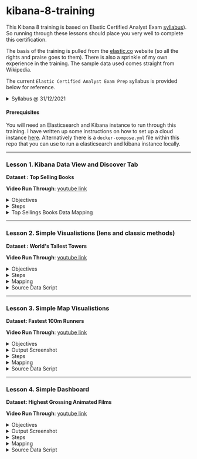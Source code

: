 # kibana-8-training

This Kibana 8 training is based on Elastic Certified Analyst Exam [syllabus](https://www.elastic.co/training/elastic-certified-analyst-exam)). So running through these lessons should place you very well to complete this certification.

The basis of the training is pulled from the [elastic.co](https://www.elastic.co) website (so all the rights and praise goes to them). There is also a sprinkle of my own experience in the training. The sample data used comes straight from Wikipedia.

The current `Elastic Certified Analyst Exam Prep` syllabus is provided below for reference.

<details><summary>Syllabus @ 31/12/2021</summary>
<p>

<i>

### Topics

To be fully prepared for the Elastic Certified Analyst exam, candidates should be able to complete all of the following exam objectives with **only the assistance of the Elastic documentation**:

#### Searching Data:

- Define an index pattern with or without a Time Filter field
- Set the time filter to a specified date or time range
- Use the Kibana Query Language (KQL) in the search bar to display only documents that match a specified criteria
- Create and pin a filter based on a search criteria
- Apply a search criteria to a visualization or dashboard

#### Visualizing Data:

- Create a Metric or Gauge visualization that displays a value satisfying a given criteria
- Create a Lens visualization that satisfies a given criteria
- Create an Area, Line, Pie, Vertical Bar or Horizontal Bar visualization that satisfies a given criteria
- Split a visualization using sub-bucket aggregations
- Create a visualization that computes a moving average, derivative, or serial diff aggregation
- Customize the format and colors of a line chart or bar chart
- Using geo data, create an Elastic map that satisfies a given criteria
- Create a visualization using the Time Series Visual Builder (TSVB) that satisfies a given set of criteria
- Define multiple line or bar charts on a single TSVB visualization
- Create a chart that displays a filter ratio, moving average, or mathematical computation of two fields
- Define a metric, gauge, table or Top N visualization in TSVB
- Create a Tag Cloud visualization on a keyword field of an index
- Create a Data Table visualization that satisfies a given criteria
- Create a Markdown visualization
- Define and use an Option List or Range Slider control
- Create a Dashboard that consists of a collection of visualizations

#### Analyzing Data:

- Answer questions about a given dataset using search and visualizations
- Use visualizations to find anomalies in a dataset
- Define a single metric, multi-metric, or population Machine Learning job
- Define and use a scripted field for an index
- Define and use a Space in Kibana
  </i>

</p>
</details>

#### Prerequisites

You will need an Elasticsearch and Kibana instance to run through this training. I have written up some instructions on how to set up a cloud instance [here](https://www.swarmee.net/swagger%204%20es/elasticsearch-cloud-instance-setup/). Alternatively there is a ```docker-compose.yml``` file within this repo that you can use to run a elasticsearch and kibana instance locally. 

---

### Lesson 1. Kibana Data View and Discover Tab
__Dataset : Top Selling Books__

__Video Run Through__: [youtube link](https://youtu.be/3Rh6gBkuyNQ)

<details><summary>Objectives</summary>
<p>

- Load data into elasticsearch through kibana.
- Modify the default `data view` (new name for index template).
- Format data display using the discovery tab.
- Perform various serarches.

</p>
</details>

<details><summary>Steps</summary>
<p>

Steps :

- Download dataset to your computer - `1-top-selling-books.ndjson` file from the datasets folder in this repo.
- Login to Kibana and click the `Upload a file` link on the home page.
- Upload dataset into Kibana. The wizard will guide you through creating the `mapping` and `data view` (replace the default mapping with mapping provided below).
- Once the dataset is created in Kibana we can modify the data view:
  - Set a custom format for the `yearFirstPublished` field (YYYY).
  - Create a scripted field to google search the books title (template = https://www.google.com.au/search?q={{value}} , script = doc['Book.keyword'].value)
- Open the dataset in the discover tab - note the impact of the data view changes we made - i.e. additional fields.
- Format the display in the discovery tab. Noting that the rows can be expanded to see all the details.
- Save the "search" - so it can be revisited later.
- Perform following searches kql (Kibana's query language) and Lucene query language:
  - Simple text search (J. K. Rowling) - noting that search terms are `OR`ed together. Can be `AND`ed together.
  - Field Specific search (Book : wild).
  - Phase Search (Author : "Stephen Hawking")
  - Boolean operator ( yearFirstPublished : 1988 AND Book : (The AND Alchemist) )
  - Range Search with Boolean operator (yearFirstPublished >= 1980 and yearFirstPublished < 1991)
  - Lucene syntax Search for fuzzy matches (Woma~1). Edit distance of 1.
  - Lucene syntax Search for fuzzy phase matches ("The Woman"~1). Word order distance of 1.
- Create a simple filter and see how it can be turned on/off and inverted ("OriginalLanguage": "Norwegian" ). Note that the filters are actually generating elastic DSL queries.
- Review the inspect tab which provides details of the requests and responses from elasticsearch.

</p>
</details>

<details><summary>Top Sellings Books Data Mapping</summary>
<p>

```JSON
{
  "properties": {
    "Author": {
      "type": "text",
      "fields": {
          "keyword": {
            "type":  "keyword"
          }
        }
    },
    "Book": {
      "type": "text",
      "fields": {
          "keyword": {
            "type":  "keyword"
          }
        }
    },
    "OriginalLanguage": {
      "type": "keyword"
    },
    "millionOfSales": {
      "type": "double"
    },
    "yearFirstPublished": {
        "type":   "date",
        "format": "yyyy"
    }
  }
}
```

</p>
</details>

---

### Lesson 2. Simple Visualistions (lens and classic methods)
__Dataset : World's Tallest Towers__

__Video Run Through__: [youtube link](https://www.youtube.com/embed/i9W07cUt1qs)


<details><summary>Objectives</summary>
<p>

- Load data into elasticsearch through kibana - 80 documents.
- Create Visualisations from Discover Tab (using `lens`)
- Create Visualisations manually (using `lens`)
- Create Visualisations manually (using `classic` method)

The `classic` visualisation method - basically following a structured approach where you need to select the index and the chart type first.
The `lens` visualisation approach - allows you to change the chart type and index at any point during the creation of the visualisation.

</p>
</details>

<details><summary>Steps</summary>
<p>

- Download dataset to your computer - `2 - world-tallest-towers.ndjson` file from the datasets folder in this repo.
- Login to Kibana and click the `Upload a file` link on the home page.
- Upload dataset into Kibana. The wizard will guide you through loading the data - replace the generated `mapping` with the below ```mapping```. And untick the create data view (we will do it manually in the next step). 
- Once the data has been loaded - create the data view manually setting the time field as `yearBuilt` - and set the format for `yearBuilt` to __YYYY__.
- Open the dataset in the discover tab - switch to the new `Field Statistics` view and then __action__ the `cityName.keyword` field to create a create visualisation in `lens`. Note `lens` allows you to change the chart type and index at any point during the creation of the visualisation. Create the following charts:

  - Bar Horizontal Country by Count.
  - Bar Horizontal Country by Max Height.
  - Bar Vertical Stacked Height vs Records by country.

- Create a Visualisations manually using `lens` and the `classic` method.

</p>
</details>

<details><summary>Mapping</summary>
<p>

```JSON
{
  "properties": {
    "buildingName": {
      "type": "text",
      "fields": {
          "keyword": {
            "type":  "keyword"
          }
        }
    },
    "cityName": {
      "type": "text",
      "fields": {
          "keyword": {
            "type":  "keyword"
          }
        }
    },
    "countryName": {
      "type": "text",
      "fields": {
          "keyword": {
            "type":  "keyword"
          }
        }
    },
    "floors": {
      "type": "long"
    },
    "heightMeters": {
      "type": "double"
    },
    "heightFeet": {
      "type": "long"
    },
    "rank": {
      "type": "long"
    },
    "yearBuilt": {
        "type":   "date",
        "format": "yyyy"
    },
    "countryGeoPoint" : {"type" : "geo_point"},
    "countryCode" : {"type" : "keyword"}
  }
}
```

</p>
</details>


<details><summary>Source Data Script</summary>
<p>

```python
import pandas as pd
import json
import requests


df = pd.read_html('https://en.wikipedia.org/wiki/List_of_tallest_buildings')[1]
df =df.drop(['Image', 'Notes'], axis=1)



#df['Date'] = df['Date'].dt.strftime('%Y-%m-%d')
df.reset_index()
df.columns = [ 'rank'     ,   'buildingName',           'cityName',    'countryName',              'heightMeters',           'heightFeet',           'floors',          'yearBuilt']

df['floors'] = df['floors'].str.replace(r"\(.*\)","") 
df['floors'] = df['floors'].str.replace(r"\[.*\]","") 

df['floors'] = df['floors'].str.strip()

df = df.to_dict('records')

for record in df:
    r = requests.get ('https://www.swarmee.net/country/' + record['countryName'].upper())
    r = r.json()
    record["countryGeoPoint"] =  [ r['latlng'][1], r['latlng'][0] ]
    record["countryCode"]    = r["cca2"]
    print(json.dumps(record))

```



</p>
</details>


---

### Lesson 3. Simple Map Visualistions
__Dataset: Fastest 100m Runners__

__Video Run Through__: [youtube link](https://www.youtube.com/embed/YPH_-hBhiCU)

<details><summary>Objectives</summary>
<p>

- Load 102 documents into elasticsearch through kibana.
- Create Map Visualisations from Discover Tab.
- Select different map visualisation options and layers

</p>
</details>

<details><summary>Output Screenshot</summary>
<p>

<img src="./images/3 - fastest-humans-over-100m.png" alt="Screenshot">

</p>
</details>

<details><summary>Steps</summary>
<p>

- Download dataset to your computer - `3 - fastest-humans-over-100m.ndjson` file from the datasets folder in this repo.
- Login to Kibana and click the `Upload a file` link on the home page.
- Upload dataset into Kibana using the wizard.
  - Replace the default `mapping` with mapping provided below.
  - Deselect the automatic creation of the data view (it needs to be created manually afterwards - so a date/time field can be selected)
- Once the dataview is created then set the display format for the date field to be ```YYYY-MM-DD```
- Once the data is successfully uploaded manually create the data view selecting `date` as the datetime field.
- Open the dataset in the discover tab - select the - select `athleteCountryGeoPoint` field from the left hand table, go to field statistics and click action. Because it is a geo point field it will open the maps visualisation app. By default a document Geo Point Map. 
- Select different map visualisation options. I.e. -  Choropleth (World Countries EMS boundaries) and Heat Maps. 
- Hide / Unhide Layers
- Add timeslider

</p>
</details>

<details><summary>Mapping</summary>
<p>

```JSON
{
  "properties": {
    "athlete": {
      "type": "text",
      "fielddata": "true",
      "fields": {
          "keyword": {
            "type":  "keyword"
          }
        }
    },
    "athleteCountry": {
      "type": "text",
      "fields": {
          "keyword": {
            "type":  "keyword"
          }
        }
    },
    "athleteCountryGeoPoint" : {
      "type": "geo_point"
    },
    "date": {
      "type": "date",
      "format": "iso8601"
    },
    "location": {
      "type": "text",
      "fields": {
          "keyword": {
            "type":  "keyword"
          }
        }
    },
    "athleteCountryCode": {
      "type": "keyword"
    },
    "manWoman": {
      "type": "keyword"
    },
    "performance": {
      "type": "long"
    },
    "time": {
      "type": "double"
    },
    "wind": {
      "type": "double"
    }
  }
}
```

</p>
</details>

<details><summary>Source Data Script</summary>
<p>

```python
#### MEN

import pandas as pd
import json
import requests


def fiddle_with_data(Athlete,Nation ):
  if Athlete.startswith('Blake'):
    return 'Yohan Blake', 'Jamaica'
  if Athlete.startswith('Bolt'):
    return 'Usain Bolt', 'Jamaica'
  if Athlete.startswith('Gay'):
    return 'Tyson Gay', 'United States'
  if Athlete.startswith('Gatlin'):
    return 'Justin Gatlin', 'United States'
  if Athlete.startswith('Powell'):
    return 'Asafa Powell', 'Jamaica'
  if Athlete.startswith('Bromell'):
    return 'Trayvon Bromell', 'United States'
  if Athlete.startswith('Bolt'):
    return 'Usain Bolt', 'Jamaica'
  return Athlete, Nation



def wind_fiddle(wind):
  if wind.startswith('+'):
    return wind[1:]
  elif wind.startswith('−') or wind.startswith('−'):
    return '-' + wind[1:]
  else:
    return '0.0'

df = pd.read_html('https://en.wikipedia.org/wiki/100_metres')[2]
df["Date"]= pd.to_datetime(df["Date"])
df =df.drop(['Ref', 'Ath.#', "Perf.#"], axis=1)
df['Time (s)'] = df['Time (s)'].str.replace(r"\[.*\]","")

df['Date'] = df['Date'].dt.strftime('%Y-%m-%d')

df['Wind (m/s)'] = df['Wind (m/s)'].apply(lambda x: wind_fiddle(x))

df[['Athlete', 'Nation']] = df.apply(lambda x: fiddle_with_data(x['Athlete'],x['Nation']),axis=1, result_type="expand")

df['performance'] = df.index
df.columns = ['time', 'wind', 'athlete', 'athleteCountry', 'date', 'location', 'performance']

df['manWoman'] = 'man'
df = df.to_dict('records')

for record in df:
    r = requests.get ('https://www.swarmee.net/country/' + record['athleteCountry'].upper())
    r = r.json()
    record["athleteCountryGeoPoint"] =  [ r['latlng'][1], r['latlng'][0] ]
    record["athleteCountryCode"]    = r["cca2"]
    print(json.dumps(record))

### WOMEN

import pandas as pd
import json
import requests


def fiddle_with_data(Athlete,Nation ):
  if Athlete.startswith('Griffith-Joyner'):
    return 'Griffith-Joyner', 'United States'
  if Athlete.startswith('Thompson-Herah'):
    return 'Elaine Thompson-Herah', 'Jamaica'
  if Athlete.startswith('Fraser-Pryce'):
    return 'Shelly-Ann Fraser-Pryce', 'Jamaica'
  if Athlete.startswith('Jeter'):
    return 'Carmelita Jeter', 'United States'
  if Athlete.startswith('Jones'):
    return 'Marion Jones', 'United States'
  return Athlete, Nation

def wind_fiddle(wind):
  if wind.startswith('+'):
    return wind[1:]
  elif wind.startswith('−') or wind.startswith('−'):
    return '-' + wind[1:]
  else:
    return '0.0'

df = pd.read_html('https://en.wikipedia.org/wiki/100_metres')[3]
df["Date"]= pd.to_datetime(df["Date"])
df =df.drop(['Ref', 'Ath.#', "Perf.#"], axis=1)
df['Time (s)'] = df['Time (s)'].str.replace(r"\[.*\]","")

df['Date'] = df['Date'].dt.strftime('%Y-%m-%d')

df['Wind (m/s)'] = df['Wind (m/s)'].apply(lambda x: wind_fiddle(x))

df[['Athlete', 'Nation']] = df.apply(lambda x: fiddle_with_data(x['Athlete'],x['Nation']),axis=1, result_type="expand")

df['performance'] = df.index
df.columns = ['time', 'wind', 'athlete', 'athleteCountry', 'date', 'location', 'performance']

df['manWoman'] = 'woman'
df = df.to_dict('records')

for record in df:
    r = requests.get ('https://www.swarmee.net/country/' + record['athleteCountry'].upper())
    r = r.json()
    record["athleteCountryGeoPoint"] =  [ r['latlng'][1], r['latlng'][0] ]
    record["athleteCountryCode"]    = r["cca2"]
    print(json.dumps(record))


```

</p>
</details>

---

### Lesson 4. Simple Dashboard
__Dataset: Highest Grossing Animated Films__

__Video Run Through__: [youtube link](https://www.youtube.com/embed/ps_tO2Tuwew)

<details><summary>Objectives</summary>
<p>

- Load 50 records into elasticsearch through kibana.
- Create a saved search list
- Create 4 Visualisations 
- Pull them all together into a Dashboard

</p>
</details>

<details><summary>Output Screenshot</summary>
<p>

<img src="./images/4 - highest-grossing-animated-films.png" alt="Screenshot">

</p>
</details>

<details><summary>Steps</summary>
<p>

- Download dataset to your computer - `4 - highest-grossing-animated-films.ndjson` file from the datasets folder in this repo.
- Login to Kibana and click the `Upload a file` link on the home page.
- Upload dataset into Kibana. The wizard will guide you through loading the data into elasticsearch. Please use the mapping provided below. And select not to create the data view automatically - will create it manually after.
- Once the data is loaded we now create the data view manually, selecting `yearReleased` as the time field. 
- We now tweak the dataview to change the display of ;
  - yearReleased to `YYYY`, and
  - grossRevenue to `$0,0`.
- Open the dataset in the discover tab - select fields on the left to create a list view presentation of the data. 
- Now create a dashboard and add in 4 visualisations and the list view of the data (saved in the previous step).


</p>
</details>

<details><summary>Mapping</summary>
<p>

```JSON
{
  "properties": {
    "grossRevenue": {
      "type": "long"
    },
    "movieTitle": {
      "type": "text",
      "fielddata": "true",
      "fields": {
          "keyword": {
            "type":  "keyword"
          }
        }
    },
    "rank": {
      "type": "long"
    },
    "yearReleased": {
        "type":   "date",
        "format": "yyyy"
    }
  }
}
```

</p>
</details>

<details><summary>Source Data Script</summary>
<p>

```python
import pandas as pd
import json

df = pd.read_html('https://en.wikipedia.org/wiki/List_of_highest-grossing_animated_films')[0]  ### Download first table on wiki page

df =df.drop(['Reference(s)'], axis=1) ### remove reference column
df["Worldwide gross"] = df["Worldwide gross"].replace('[\$\,\.]',"",regex=True).astype(int)  ### convert amount string to float
df['Rank'] = df['Rank'].str.replace(r"\[.*\]","")  ### remove square brackets
df['Title'] = df['Title'].str.replace(r"\[.*\]","")
df.columns = ['rank', 'movieTitle', 'grossRevenue', 'yearReleased']  ### rename columns
df = df.to_dict('records')

for record in df:
    print(json.dumps(record))
```

</p>
</details>

